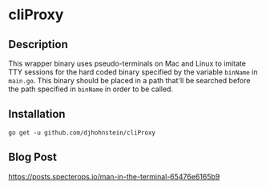 # cliProxy

## Description

This wrapper binary uses pseudo-terminals on Mac and Linux to imitate TTY sessions for the hard coded binary specified by the variable `binName` in `main.go`. 
This binary should be placed in a path that'll be searched before the path specified in `binName` in order to be called.

## Installation

```go get -u github.com/djhohnstein/cliProxy```

## Blog Post

https://posts.specterops.io/man-in-the-terminal-65476e6165b9
